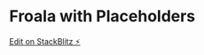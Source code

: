# Froala with Placeholders

[Edit on StackBlitz ⚡️](https://stackblitz.com/edit/angular-froala-13aagf-bwejqk)